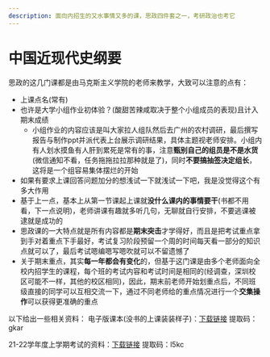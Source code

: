 ```yaml
---
description: 面向内招生的又水事情又多的课，思政四件套之一，考研政治也考它
---
```


# 中国近现代史纲要

思政的这几门课都是由马克斯主义学院的老师来教学，大致可以注意的点有：

* 上课点名(常有)
* 也许是大学小组作业初体验？(酸甜苦辣咸取决于整个小组成员的表现)且计入期末成绩
  * 小组作业的内容应该是叫大家拉人组队然后去广州的农村调研，最后撰写报告与制作ppt并派代表上台展示调研结果，具体主题视老师安排。小组内有人划水摸鱼有人肝到累死是常有的事，注意**甄别自己的组员是不是水货**(微信通知不看，任务拖拖拉拉那种就是了)，同时**不要搞抽签决定组长**，这将是一个组容易集体摆烂的开始
* 如果有要求上课回答问题加分的想浅试一下就浅试一下吧，我是没觉得这个有多大作用
* 基于上一点，基本上从第一节课起上课就**没什么课内的事情要干**(书都不用看，下一点说明)，老师讲课有趣就多听几句，无聊就自行安排，不要逃课被逮就是成功的
* 思政课的一大特点就是所有内容都是**期末突击**才学得好，而且是把考试重点拿到手对着重点下手最好，考试复习阶段预留一个周的时间每天看一部分的知识点就可以了，最后考试嗯编嗯写嗯吹就可以不留遗憾了
* 关于期末重点，其实**每一年都会有变化**的，但基于这门课是由多个老师面向全校内招学生的课程，每个班的考试内容和考试时间是相同的(经调查，深圳校区可能不一样，其他的校区相同)，因此，期末前老师开始划重点后，不同班级直接的同学可以互相交流一下，通过不同老师给的重点情况进行一个**交集操作**可以获得更准确的重点

以下给出一些相关资料： 电子版课本(没书的上课装装样子)：[下载链接](https://pan.baidu.com/s/1MPji4MiskOpAcPDGUZilyw) 提取码：gkar

21-22学年度上学期考试的资料：[下载链接](https://pan.baidu.com/s/1Gx0QMbKHFyDIxsEc32NY9Q) 提取码：l5kc
